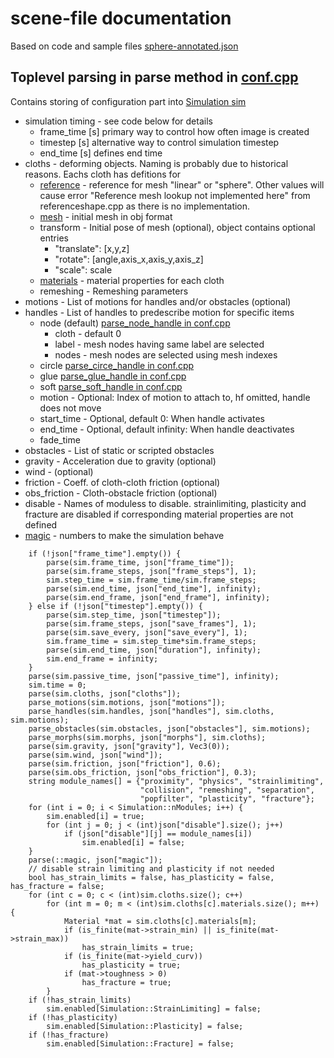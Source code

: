# scene-file documentation
Based on code and sample files [sphere-annotated.json](../../conf/sphere-annotated.json) 
## Toplevel parsing in parse method in [conf.cpp](../../src/conf.cpp)
Contains storing of configuration part into [Simulation sim](../../src/Simulation.hpp)
  * simulation timing - see code below for details
    * frame_time [s] primary way to control how often image is created 
    * timestep [s] alternative way to control simulation timestep
    * end_time [s] defines end time
  * cloths - deforming objects. Naming is probably due to historical reasons. Eachs cloth has defitions for
    * [reference](reference.md) - reference for mesh "linear" or "sphere". Other values will cause error "Reference mesh lookup not implemented here" from referenceshape.cpp as there is no implementation.  
    * [mesh](mesh.md) - initial mesh in obj format
    * transform - Initial pose of mesh (optional), object contains optional entries
      * "translate": [x,y,z]
      * "rotate": [angle,axis_x,axis_y,axis_z]
      * "scale": scale
    * [materials](materials.md) -  material properties for each cloth
    * remeshing - Remeshing parameters
  * motions - List of motions for handles and/or obstacles (optional)
  * handles - List of handles to predescribe motion for specific items
    * node (default) [parse_node_handle in conf.cpp](../../src/conf.cpp)
      * cloth - default 0
      * label - mesh nodes having same label are selected
      * nodes - mesh nodes are selected using mesh indexes 
    * circle [parse_circe_handle in conf.cpp](../../src/conf.cpp)
    * glue [parse_glue_handle in conf.cpp](../../src/conf.cpp)
    * soft  [parse_soft_handle in conf.cpp](../../src/conf.cpp)
    * motion <index> - Optional: Index of motion to attach to, hf omitted, handle does not move
    * start_time <time> - Optional, default 0: When handle activates
    * end_time <time> - Optional, default infinity: When handle deactivates
    * fade_time <time>
  * obstacles - List of static or scripted obstacles
  * gravity - Acceleration due to gravity (optional)
  * wind - (optional)
  * friction - Coeff. of cloth-cloth friction (optional)
  * obs_friction - Cloth-obstacle friction (optional)
  * disable - Names of moduless to disable. strainlimiting, plasticity and fracture are disabled if corresponding material properties are not defined
  * [magic](magic.md) - numbers to make the simulation behave
```
    if (!json["frame_time"].empty()) {
        parse(sim.frame_time, json["frame_time"]);
        parse(sim.frame_steps, json["frame_steps"], 1);
        sim.step_time = sim.frame_time/sim.frame_steps;
        parse(sim.end_time, json["end_time"], infinity);
        parse(sim.end_frame, json["end_frame"], infinity);
    } else if (!json["timestep"].empty()) {
        parse(sim.step_time, json["timestep"]);
        parse(sim.frame_steps, json["save_frames"], 1);
        parse(sim.save_every, json["save_every"], 1);
        sim.frame_time = sim.step_time*sim.frame_steps;
        parse(sim.end_time, json["duration"], infinity);
        sim.end_frame = infinity;
    }
    parse(sim.passive_time, json["passive_time"], infinity);
    sim.time = 0;
    parse(sim.cloths, json["cloths"]);
    parse_motions(sim.motions, json["motions"]);
    parse_handles(sim.handles, json["handles"], sim.cloths, sim.motions);
    parse_obstacles(sim.obstacles, json["obstacles"], sim.motions);
    parse_morphs(sim.morphs, json["morphs"], sim.cloths);
    parse(sim.gravity, json["gravity"], Vec3(0));
    parse(sim.wind, json["wind"]);
    parse(sim.friction, json["friction"], 0.6);
    parse(sim.obs_friction, json["obs_friction"], 0.3);
    string module_names[] = {"proximity", "physics", "strainlimiting",
                             "collision", "remeshing", "separation",
                             "popfilter", "plasticity", "fracture"};
    for (int i = 0; i < Simulation::nModules; i++) {
        sim.enabled[i] = true;
        for (int j = 0; j < (int)json["disable"].size(); j++)
            if (json["disable"][j] == module_names[i])
                sim.enabled[i] = false;
    }
    parse(::magic, json["magic"]);
    // disable strain limiting and plasticity if not needed
    bool has_strain_limits = false, has_plasticity = false, has_fracture = false;
    for (int c = 0; c < (int)sim.cloths.size(); c++)
        for (int m = 0; m < (int)sim.cloths[c].materials.size(); m++) {
            Material *mat = sim.cloths[c].materials[m];
            if (is_finite(mat->strain_min) || is_finite(mat->strain_max))
                has_strain_limits = true;
            if (is_finite(mat->yield_curv))
                has_plasticity = true;
            if (mat->toughness > 0)
            	has_fracture = true;
        }
    if (!has_strain_limits)
        sim.enabled[Simulation::StrainLimiting] = false;
    if (!has_plasticity)
        sim.enabled[Simulation::Plasticity] = false;
    if (!has_fracture)
    	sim.enabled[Simulation::Fracture] = false;    
 ```
 
